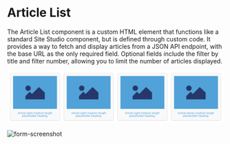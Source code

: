 # Article List
The Article List component is a custom HTML element that functions like a standard Site Studio component, but is defined through custom code. It provides a way to fetch and display articles from a JSON API endpoint, with the base URL as the only required field. Optional fields include the filter by title and filter number, allowing you to limit the number of articles displayed.

![Screenshot](preview.png)

![form-screenshot](https://github.com/user-attachments/assets/77e3fbd4-3948-4195-b57d-c368e00d2afa)
